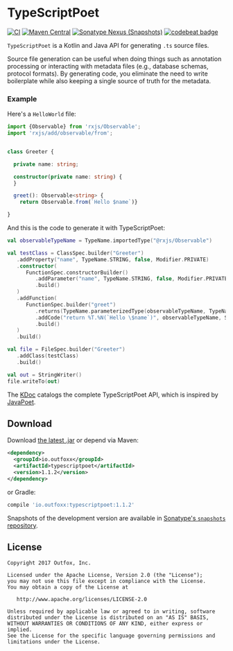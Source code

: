 
TypeScriptPoet
==========

[![CI](https://github.com/outfoxx/typescriptpoet/actions/workflows/ci.yml/badge.svg)](https://github.com/outfoxx/typescriptpoet/actions/workflows/ci.yml)
[![Maven Central](https://img.shields.io/maven-central/v/io.outfoxx/typescriptpoet.svg)][dl]
[![Sonatype Nexus (Snapshots)](https://img.shields.io/nexus/s/https/oss.sonatype.org/io.outfoxx/typescriptpoet.svg)][snap]
[![codebeat badge](https://codebeat.co/badges/70f7939d-185e-42d7-b7a8-ea240840a121)](https://codebeat.co/projects/github-com-outfoxx-typescriptpoet-master)

`TypeScriptPoet` is a Kotlin and Java API for generating `.ts` source files.

Source file generation can be useful when doing things such as annotation processing or interacting
with metadata files (e.g., database schemas, protocol formats). By generating code, you eliminate
the need to write boilerplate while also keeping a single source of truth for the metadata.


### Example

Here's a `HelloWorld` file:

```typescript
import {Observable} from 'rxjs/Observable';
import 'rxjs/add/observable/from';


class Greeter {

  private name: string;

  constructor(private name: string) {
  }

  greet(): Observable<string> {
    return Observable.from(`Hello $name`)}

}
```

And this is the code to generate it with TypeScriptPoet:

```kotlin
val observableTypeName = TypeName.importedType("@rxjs/Observable")

val testClass = ClassSpec.builder("Greeter")
   .addProperty("name", TypeName.STRING, false, Modifier.PRIVATE)
   .constructor(
      FunctionSpec.constructorBuilder()
         .addParameter("name", TypeName.STRING, false, Modifier.PRIVATE)
         .build()
   )
   .addFunction(
      FunctionSpec.builder("greet")
         .returns(TypeName.parameterizedType(observableTypeName, TypeName.STRING))
         .addCode("return %T.%N(`Hello \$name`)", observableTypeName, SymbolSpec.from("+rxjs/add/observable/from#Observable"))
         .build()
   )
   .build()

val file = FileSpec.builder("Greeter")
   .addClass(testClass)
   .build()

val out = StringWriter()
file.writeTo(out)
```

The [KDoc][kdoc] catalogs the complete TypeScriptPoet API, which is inspired by [JavaPoet][javapoet].


Download
--------

Download [the latest .jar][dl] or depend via Maven:

```xml
<dependency>
  <groupId>io.outfoxx</groupId>
  <artifactId>typescriptpoet</artifactId>
  <version>1.1.2</version>
</dependency>
```

or Gradle:

```groovy
compile 'io.outfoxx:typescriptpoet:1.1.2'
```

Snapshots of the development version are available in [Sonatype's `snapshots` repository][snap].


License
-------

    Copyright 2017 Outfox, Inc.

    Licensed under the Apache License, Version 2.0 (the "License");
    you may not use this file except in compliance with the License.
    You may obtain a copy of the License at

       http://www.apache.org/licenses/LICENSE-2.0

    Unless required by applicable law or agreed to in writing, software
    distributed under the License is distributed on an "AS IS" BASIS,
    WITHOUT WARRANTIES OR CONDITIONS OF ANY KIND, either express or implied.
    See the License for the specific language governing permissions and
    limitations under the License.


 [dl]: https://search.maven.org/remote_content?g=io.outfoxx&a=typescriptpoet&v=LATEST
 [snap]: https://oss.sonatype.org/content/repositories/snapshots/io/outfoxx/typescriptpoet/
 [kdoc]: https://outfoxx.github.io/typescriptpoet/1.1.2/index.html
 [javapoet]: https://github.com/square/javapoet/
